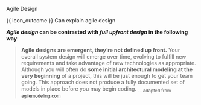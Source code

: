 <span id="title">Agile Design</span>

<span id="prereqs"></span>

<span id="outcomes">{{ icon_outcome }} Can explain agile design</span>

<div id="body">

**_Agile design_ can be contrasted with _full upfront design_ in the following way**:

>**Agile designs are emergent, they’re not defined up front.** Your overall system design will emerge over time, evolving to fulfill new requirements and take advantage of new technologies as appropriate. Although you will often do **some initial architectural modeling at the very beginning** of a project, this will be just enough to get your team going. This approach does not produce a fully documented set of models in place before you may begin coding. <sub>-- adapted from [agilemodeling.com](http://agilemodeling.com/essays/agileDesign.htm)</sub>

</div>

<div id="extras">

<include src="exercises.md" />

</div>